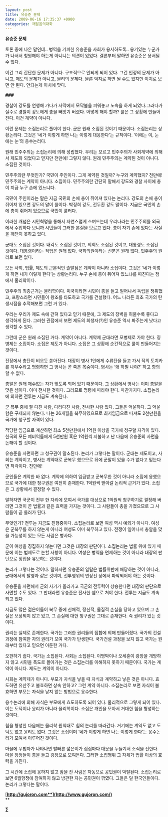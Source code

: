 ```yaml
---
layout: post
title: 유승준 문제
date: 2009-06-16 17:35:37 +0900
categories: 깨달음의대화
---
```

**유승준 문제**

토론 중에 나온 말인데.. 병역을 기피한 유승준을 사회가 용서하도록.. 용기있는 누군가가 나서서 청원해야 하는게 아니냐는 의견이 있었다. 결론부터 말하면 유승준은 용서될 수 없다. 

이건 그리 간단한 문제가 아니다. 구조적으로 안되게 되어 있다. 그건 인정의 문제가 아니고, 제도의 문제가 아니고, 물리의 문제다. 물론 억지로 하면 될 수도 있지만 이치로 보면 안 된다. 안되는게 이치에 맞다. 

**###**

경찰이 강도를 연행해 가다가 사막에서 모닥불을 피워놓고 노숙을 하게 되었다.그러다가 실수로 경찰이 강도에게 총을 빼앗겨 버렸다. 어떻게 해야 할까? 룰은 그 상황에 만들어진다. 이건 계약이 아니다.

이런 문제는 소집논리로 풀어야 한다. 군은 원래 소집된 것이기 때문이다. 소집논리는 상황논리다. 그것은 ‘네가 이렇게 하면 나는 이렇게 대응한다’는 규칙이다. ‘이에는 이, 눈에는 눈’의 응수논리다. 

원래 민주주의는 소집논리에 의해 성립했다. 우리는 모르고 민주주의가 사회계약에 의해서 제도화 되었다고 믿지만 천만에! 그렇지 않다. 원래 민주주의는 계약된 것이 아니다. 소집된 것이다. 

민주주의란 무엇인가? 국민이 주인이다. 그게 계약된 것일까? 누구와 계약했지? 천만에! 민주주의는 계약이 아니다. 소집이다. 민주주의란 간단히 말해서 강도와 경찰 사이에 총이 지금 누구 손에 있느냐다.

국민이 주인이라는 말은 지금 국민의 손에 총이 쥐어져 있다는 논리다. 강도의 손에 총이 쥐어져 있으면 강도의 말이 룰이다. 박정희 강도, 전두환 강도 말이다. 지금은 국민의 손에 총이 쥐어져 있으므로 국민이 룰러다.

이러한 개념은 시민혁명을 통해서 자연스럽게 스며드는데 우리나라는 민주주의를 외국에서 수입하다 보니까 시민들이 그러한 본질을 모르고 있다. 총이 자기 손에 있다는 사실을 깨닫지 못하고 있다.

군대도 소집된 것이다. 내각도 소집된 것이고, 의회도 소집된 것이고, 대통령도 소집된 것이다. 대통령이라는 직업은 원래 없다. 국회의원이라는 신분은 원래 없다. 민주주의 원리로 보면 없다.

모든 사회, 법률, 제도의 근본적인 출발점은 계약이 아니라 소집이다. 그것은 ‘네가 이렇게 하면 내가 이렇게 한다’는 상황논리다. 누구 손에 총이 쥐어져 있느냐를 따진다는 점에서 물리학이다.

민주주의 최종근거는 물리학이다. 미국이라면 시민이 총을 들고 일어나서 독립을 쟁취했고, 프랑스라면 시민들이 왕조를 타도하고 국가를 건설했다. 어느 나라든 최초 국가의 탄생시점을 추적해보면 그런 거 있다.

우리는 우리가 제도 속에 갇혀 있다고 믿기 때문에, 그 제도의 장벽을 허물수록 좋다고 생각하게 된다. 그러한 관점에서 보면 제도의 희생자(?)인 유승준 역시 봐주는게 낫다고 생각할 수 있다. 

그런데 군은 원래 소집된 거다. 계약이 아니다. 계약제 군대라면 모병제로 가야 한다. 징병제는 소집이다. 소집은 제도가 아니다. 소집은 그 상황에 순간적으로 룰이 만들어지는 것이다.

전장에서 총탄이 비오듯 쏟아진다. 대장이 병사 1인에게 수류탄을 들고 가서 적의 토치카를 까부수라고 명령하면 그 병사는 곧 죽은 목숨이다. 병사는 ‘왜 하필 나야?’ 하고 항의할 수 없다. 

총알은 원래 재수없는 자가 맞도록 되어 있기 때문이다. 그 상황에서 병사는 이미 총알을 맞은 셈이다. 이미 전사한 것이다. 그러므로 명령에 따라야 한다. 마찬가지다. 소집논리에 의하면 전투는 지금도 계속된다. 

군 복무 중에 팔 다친 사람, 다리다친 사람, 전사한 사람 있다. 그들은 억울하다. 그 억울함은 구제되지 않는다. 나는 26개월을 복무하였으므로 최저임금으로 따져도 2천만원을 국가에 청구할 자격이 있다.

적당한 임금으로 계산하면 최소 5천만원에서 1억원 이상을 국가에 청구할 자격이 있다. 한국의 모든 예비역들에게 5천만원 혹은 1억원씩 지불하고 난 다음에 유승준의 사면을 논해야 할 것이다. 

유승준을 사면하면 그 청구권이 말소된다. 논리가 그렇다는 말이다. 군대는 제도이고, 사회는 계약이고, 병사는 계약대로 군복무 했으므로 뒤에 군말이 있을 수가 없다고 믿는다면 착각이다. 천만에! 

군인들은 계약한 바 없다. 계약에 의하여 임금받고 군복무한 것이 아니라 소집에 응했으므로 국가에 대한 청구권은 여전히 존재한다. 1억원씩 받아갈 논리적 근거가 있다. 소집은 그 상황에서 결정할 수 있다.

말하자면 국군이 전부 한 자리에 모여서 국가를 대상으로 1억원씩 청구하기로 결정해 버리면 그것이 곧 법률과 같은 효력을 가지는 것이다. 그 사람들이 총을 가졌으므로 그 사람들이 곧 룰러가 된다. 

무엇인가? 전투는 지금도 진행중이다. 소집논리로 보면 여성 역시 예외가 아니다. 여성은 군복무를 하지 않는게 아니라 여성도 이미 복무하고 있다. 전쟁이 일어나서 총알을 맞을 가능성이 있는 모든 사람은 병사다. 

군이 여성을 징집하지 않는다면 그것은 대장의 판단이다. 소집논리는 법률 위에 있기 때문에 이는 법제도로 논할 사항이 아니다. 여성은 병역을 면제하는 것이 아니라 대장의 판단으로 징집을 유보하는 것이다.

논리가 그렇다는 것이다. 말하자면 유승준의 일탈은 법률위반에 해당하는 것이 아니라, 군대에서의 탈영과 같은 것이며, 전투행위의 연장선 상에서 파악되어야 하는 것이다. 

유승준을 사면해서 군의 사기가 올라가고 국군의 전투력이 상승한다면 대장의 판단으로 사면할 수도 있다. 그 반대라면 유승준은 전사한 셈으로 쳐야 한다. 전투는 지금도 계속되고 있다. 

지금도 많은 젊은이들이 복무 중에 신체적, 정신적, 물질적 손실을 당하고 있으며 그 손실은 보상되지 않고 있고, 그 손실에 대한 청구권은 그대로 존재한다. 즉 권리가 있는 것이다. 

권리는 실제로 존재한다. 국가는 그러한 권리들의 집합에 의해 만들어졌다. 국가의 건설과정에 참여한 자의 권리가 모여 국가가 탄생한다. 국가건설 과정을 보지 않고 국가는 원래부터 있다고 믿으면 아둔한 거다. 

오판하기 쉽다. 국가는 소집된다. 사회는 소집된다. 이명박이나 오세훈이 광장을 개방하지 않고 시민을 폭도로 몰아가는 것은 소집논리를 이해하지 못하기 때문이다. 국가는 계약이 아니다. 제도는 계약이 아니다. 

사회는 계약제가 아니다. 부모가 자식을 낳을 때 자식과 계약하고 낳은 것은 아니다. 효도하면 유산주고 불효하면 상속 안하고? 그런 계약 아니다. 소집논리로 보면 자식이 불효하면 부모는 자식을 낳지 않는 방법으로 응수한다.

응수논리에 의해 자식은 부모에게 효도하도록 되어 있다. 물리적으로 그렇게 되어 있다. 이는 도덕이나 윤리가 아니라 물리학이다. 소집은 개인을 모아서 거대한 힘을 형성하는 것이다.

힘을 형성한 다음에는 물리학 원칙대로 힘의 논리를 따라간다. 거기에는 계약도 없고 도덕도 없고 윤리도 없다. 그것은 소집이며 ‘네가 이렇게 하면 나는 이렇게 한다’는 응수논리가 모여서 이루어진 것이다.

마을에 무법자가 나타나면 발빠른 젊은이가 집집마다 대문을 두들겨서 소식을 전한다. 마을 장정들이 총을 들고 광장으로 모여든다. 그러한 소집행위 그 자체가 법률 이상의 효력을 가진다. 

그 시간에 소집에 응하지 않고 잠을 잔 사람은 자동으로 공민권이 박탈된다. 소집논리로 보면 6월항쟁에 참여하지 않고 방관한 자는 공민권이 깎였다. 그들은 덜 한국인들이다. 논리가 그렇다는 말이다. 

[**http://gujoron.com**](http://www.gujoron.com/)**  
** 

**∑**